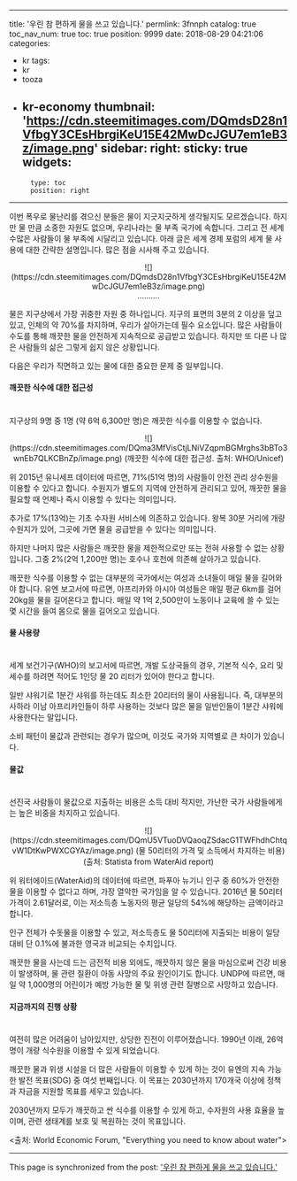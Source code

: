 
---
title: '우린 참 편하게 물을 쓰고 있습니다.'
permlink: 3fnnph
catalog: true
toc_nav_num: true
toc: true
position: 9999
date: 2018-08-29 04:21:06
categories:
- kr
tags:
- kr
- tooza
- kr-economy
thumbnail: 'https://cdn.steemitimages.com/DQmdsD28n1VfbgY3CEsHbrgiKeU15E42MwDcJGU7em1eB3z/image.png'
sidebar:
    right:
        sticky: true
widgets:
    -
        type: toc
        position: right
---


이번 폭우로 물난리를 겪으신 분들은 물이 지긋지긋하게 생각될지도 모르겠습니다. 하지만 물 만큼 소중한 자원도 없으며, 우리나라는 물 부족 국가에 속합니다. 그리고 전 세계 수많은 사람들이 물 부족에 시달리고 있습니다. 아래 글은 세계 경제 포럼의 세계 물 사용에 대한 간략한 설명입니다. 많은 점을 시사해 주고 있습니다. 

<center> 
![](https://cdn.steemitimages.com/DQmdsD28n1VfbgY3CEsHbrgiKeU15E42MwDcJGU7em1eB3z/image.png)
</center> 

<center> 
.......... 
</center> 

물은 지구상에서 가장 귀중한 자원 중 하나입니다. 지구의 표면의 3분의 2 이상을 덮고 있고, 인체의 약 70%를 차지하며, 우리가 살아가는데 필수 요소입니다. 많은 사람들이 수도를 통해 깨끗한 물을 안전하게 지속적으로 공급받고 있습니다. 하지만 또 다른 나 많은 사람들의 삶은 그렇게 쉽지 않은 상황입니다. 

다음은 우리가 직면하고 있는 물에 대한 중요한 문제 중 일부입니다. 

#### 깨끗한 식수에 대한 접근성 
#
지구상의 9명 중 1명 (약 6억 6,300만 명)은 깨끗한 식수를 이용할 수 없습니다. 

<center> 
![](https://cdn.steemitimages.com/DQma3MfVisCtjLNiVZqpmBGMrghs3bBTo3wnEb7QLKCBnZp/image.png)
(깨끗한 식수에 대한 접근성. 출처: WHO/Unicef) 
</center> 

위 2015년 유니세프 데이터에 따르면, 71%(51억 명)의 사람들이 안전 관리 상수원을  
 이용할 수 있다고 합니다. 수원지가 별도의 지역에 안전하게 관리되고 있어, 깨끗한 물을 필요할 때 언제나 즉시 이용할 수 있다는 의미입니다. 

추가로 17%(13억)는 기초 수자원 서비스에 의존하고 있습니다. 왕복 30분 거리에 개량 수원지가 있어, 그곳에 가면 물을 공급받을 수 있다는 의미입니다.  

하지만 나머지 많은 사람들은 깨끗한 물을 제한적으로만 또는 전혀 사용할 수 없는 상황입니다. 그중 2%(2억 1,200만 명)는 호수나 호천에 의존해 살아가고 있습니다. 

깨끗한 식수를 이용할 수 없는 대부분의 국가에서는 여성과 소녀들이 매일 물을 길어와야 합니다. 유엔 보고서에 따르면, 아프리카와 아시아 여성들은 매일 평균 6km를 걸어 20kg을 물을 길어온다고 합니다. 매일 약 1억 2,500만이 노동이나 교육에 쓸 수 있는 몇 시간을 들여 몸으로 물을 길어오고 있습니다.  

#### 물 사용량 
#
세계 보건기구(WHO)의 보고서에 따르면, 개발 도상국들의 경우, 기본적 식수, 요리 및 세수를 하려면 적어도 1인당 물 20 리터가 있어야 한다고 합니다. 

일반 샤워기로 1분간 샤워를 하는데도 최소한  20리터의 물이 사용됩니다. 즉, 대부분의 사하라 이남 아프리카인들이 하루 사용하는 것보다 많은 물을 일반인들이 1분간 샤워에 사용한다는 말입니다.  

소비 패턴이 물값과 관련되는 경우가 많으며, 이것도 국가와 지역별로 큰 차이가 있습니다. 

#### 물값 
#
선진국 사람들이 물값으로 지출하는 비용은 소득 대비 작지만, 가난한 국가 사람들에게는 높은 비중을 차지하고 있습니다. 

<center> 
![](https://cdn.steemitimages.com/DQmU5VTuoDVQaoqZSdacG1TWFhdhChtqvW1DtKwPWXCGYAz/image.png)
(물 50리터의 가격 및 소득에서 차지하는 비용)(출처: Statista from WaterAid report) 
</center> 

위 워터에이드(WaterAid)의 데이터에 따르면, 파푸아 뉴기니 인구 중 60%가 안전한 물을 이용할 수 없다고 하며, 가장 열악한 국가임을 알 수 있습니다. 2016년 물 50리터 가격이 2.61달러로, 이는 저소득층 노동자의 평균 일당의 54%에 해당하는 금액이라고 합니다. 

인구 전체가 수돗물을 이용할 수 있고, 저소득층도 물 50리터에 지출되는 비용이 일당 대비 단 0.1%에 불과한 영국과 비교되는 수치입니다.  

깨끗한 물을 사는데 드는 금전적 비용 외에도, 깨끗하지 않은 물을 마심으로써 건강 비용이 발생하며, 물 관련 질환이 아동 사망의 주요 원인이기도 합니다. UNDP에 따르면, 매일 약 1,000명의 어린이가 예방 가능한 물 및 위생 관련 질병으로 사망하고 있습니다. 

#### 지금까지의 진행 상황 
#
여전히 많은 어려움이 남아있지만, 상당한 진전이 이루어졌습니다. 1990년 이래, 26억 명이 개량 식수원을 이용할 수 있게 되었습니다. 

깨끗한 물과 위생 시설을 더 많은 사람들이 이용할 수 있게 하는 것이 유엔의 지속 가능한 발전 목표(SDG) 중 여섯 번째입니다. 이 목표는 2030년까지 170개국 이상에 정책과 자금을 지원할 목표를 세우고 있습니다. 

2030년까지 모두가 깨끗하고 싼 식수를 이용할 수 있게 하고, 수자원의 사용 효율을 높이며, 관련 생태계를 보호 및 복원하는 것이 목표입니다. 

<출처: World Economic Forum, "Everything you need to know about water">

- - -

This page is synchronized from the post: ['우린 참 편하게 물을 쓰고 있습니다.'](https://steemit.com/@pius.pius/3fnnph)

